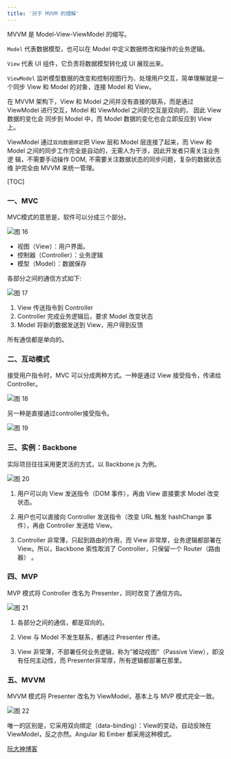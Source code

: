 ```yaml
---
title: '对于 MVVM 的理解'
---
```


MVVM 是 Model-View-ViewModel 的缩写。

`Model` 代表数据模型，也可以在 Model 中定义数据修改和操作的业务逻辑。

`View` 代表 UI 组件，它负责将数据模型转化成 UI 展现出来。

`ViewModel` 监听模型数据的改变和控制视图行为、处理用户交互，简单理解就是一
个同步 View 和 Model 的对象，连接 Model 和 View。 

在 MVVM 架构下，View 和 Model 之间并没有直接的联系，而是通过 ViewModel
进行交互，Model 和 ViewModel 之间的交互是双向的， 因此 View 数据的变化会
同步到 Model 中，而 Model 数据的变化也会立即反应到 View 上。

ViewModel 通过`双向数据绑定`把 View 层和 Model 层连接了起来，而 View 和
Model 之间的同步工作完全是自动的，无需人为干涉，因此开发者只需关注业务逻
辑，不需要手动操作 DOM, 不需要关注数据状态的同步问题，复杂的数据状态维
护完全由 MVVM 来统一管理。

[TOC]

### 一、MVC

MVC模式的意思是，软件可以分成三个部分。

![图 16](https://wongabner.coding.net/p/picgo/d/mdimg/git/raw/master/2021-03-23-19-16-16.png)  

* 视图（View）：用户界面。
* 控制器（Controller）：业务逻辑
* 模型（Model）：数据保存

各部分之间的通信方式如下:

![图 17](https://wongabner.coding.net/p/picgo/d/mdimg/git/raw/master/2021-03-23-19-16-32.png)  

1. View 传送指令到 Controller
2. Controller 完成业务逻辑后，要求 Model 改变状态
3. Model 将新的数据发送到 View，用户得到反馈

所有通信都是单向的。

### 二、互动模式

接受用户指令时，MVC 可以分成两种方式。一种是通过 View 接受指令，传递给 Controller。

![图 18](https://wongabner.coding.net/p/picgo/d/mdimg/git/raw/master/2021-03-23-19-16-48.png)  

另一种是直接通过controller接受指令。

![图 19](https://wongabner.coding.net/p/picgo/d/mdimg/git/raw/master/2021-03-23-19-17-01.png)  

### 三、实例：Backbone

实际项目往往采用更灵活的方式，以 Backbone.js 为例。

![图 20](https://wongabner.coding.net/p/picgo/d/mdimg/git/raw/master/2021-03-23-19-17-19.png)  

1. 用户可以向 View 发送指令（DOM 事件），再由 View 直接要求 Model 改变状态。

2. 用户也可以直接向 Controller 发送指令（改变 URL 触发 hashChange 事件），再由 Controller 发送给 View。

3. Controller 非常薄，只起到路由的作用，而 View 非常厚，业务逻辑都部署在 View。所以，Backbone 索性取消了 Controller，只保留一个 Router（路由器） 。

### 四、MVP

MVP 模式将 Controller 改名为 Presenter，同时改变了通信方向。

![图 21](https://wongabner.coding.net/p/picgo/d/mdimg/git/raw/master/2021-03-23-19-17-32.png)  

1. 各部分之间的通信，都是双向的。

2. View 与 Model 不发生联系，都通过 Presenter 传递。

3. View 非常薄，不部署任何业务逻辑，称为"被动视图"（Passive View），即没有任何主动性，而 Presenter非常厚，所有逻辑都部署在那里。

### 五、MVVM

MVVM 模式将 Presenter 改名为 ViewModel，基本上与 MVP 模式完全一致。

![图 22](https://wongabner.coding.net/p/picgo/d/mdimg/git/raw/master/2021-03-23-19-17-46.png)  

唯一的区别是，它采用双向绑定（data-binding）：View的变动，自动反映在 ViewModel，反之亦然。Angular 和 Ember 都采用这种模式。

[阮大神博客](http://www.ruanyifeng.com/blog/2015/02/mvcmvp_mvvm.html)
